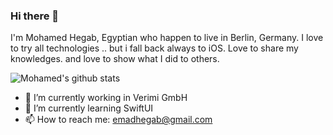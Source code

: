 ### Hi there 👋
I'm Mohamed Hegab, Egyptian who happen to live in Berlin, Germany. I love to try all technologies .. but i fall back always to iOS. Love to share my knowledges. and love to show what I did to others. 


![Mohamed's github stats](https://github-readme-stats.vercel.app/api?username=emadhegab)

- 🔭 I’m currently working in Verimi GmbH
- 🌱 I’m currently learning SwiftUI
- 📫 How to reach me: emadhegab@gmail.com

